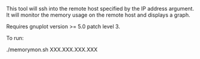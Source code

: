 This tool will ssh into the remote host specified by the IP address argument.
It will monitor the memory usage on the remote host and displays a graph.

Requires gnuplot version >= 5.0 patch level 3.

To run:

./memorymon.sh XXX.XXX.XXX.XXX
